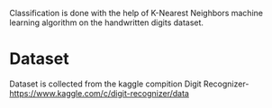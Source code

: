 Classification is done with the help of K-Nearest Neighbors machine learning algorithm on the handwritten digits dataset.

# Dataset 
Dataset is collected from the kaggle compition Digit Recognizer- https://www.kaggle.com/c/digit-recognizer/data

